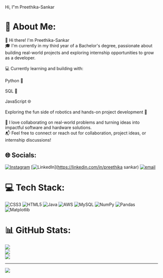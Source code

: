 Hi, I"m Preethika-Sankar
# 💫 About Me:
👋 Hi there! I'm Preethika-Sankar<br>🎓 I'm currently in my third year of a Bachelor's degree, passionate about building real-world projects and exploring internship opportunities to grow as a developer.<br><br>💻 Currently learning and building with:<br><br>Python 🐍<br><br>SQL 💾<br><br>JavaScript 🌐<br><br>Exploring the fun side of robotics and hands-on project development 🤖<br><br>🚀 I love collaborating on real-world problems and turning ideas into impactful software and hardware solutions.<br>📬 Feel free to connect or reach out for collaboration, project ideas, or internship discussions!


## 🌐 Socials:
[![Instagram](https://img.shields.io/badge/Instagram-%23E4405F.svg?logo=Instagram&logoColor=white)](https://instagram.com/_its_me_mayflower_) [![LinkedIn](https://img.shields.io/badge/LinkedIn-%230077B5.svg?logo=linkedin&logoColor=white)](https://linkedin.com/in/preethika sankar) [![email](https://img.shields.io/badge/Email-D14836?logo=gmail&logoColor=white)](mailto:preethikasankar2005@gmail.com) 

# 💻 Tech Stack:
![CSS3](https://img.shields.io/badge/css3-%231572B6.svg?style=for-the-badge&logo=css3&logoColor=white) ![HTML5](https://img.shields.io/badge/html5-%23E34F26.svg?style=for-the-badge&logo=html5&logoColor=white) ![Java](https://img.shields.io/badge/java-%23ED8B00.svg?style=for-the-badge&logo=openjdk&logoColor=white) ![AWS](https://img.shields.io/badge/AWS-%23FF9900.svg?style=for-the-badge&logo=amazon-aws&logoColor=white) ![MySQL](https://img.shields.io/badge/mysql-4479A1.svg?style=for-the-badge&logo=mysql&logoColor=white) ![NumPy](https://img.shields.io/badge/numpy-%23013243.svg?style=for-the-badge&logo=numpy&logoColor=white) ![Pandas](https://img.shields.io/badge/pandas-%23150458.svg?style=for-the-badge&logo=pandas&logoColor=white) ![Matplotlib](https://img.shields.io/badge/Matplotlib-%23ffffff.svg?style=for-the-badge&logo=Matplotlib&logoColor=black)
# 📊 GitHub Stats:
![](https://github-readme-stats.vercel.app/api?username=Preethika-Sankar&theme=dark&hide_border=false&include_all_commits=false&count_private=false)<br/>
![](https://nirzak-streak-stats.vercel.app/?user=Preethika-Sankar&theme=dark&hide_border=false)<br/>
![](https://github-readme-stats.vercel.app/api/top-langs/?username=Preethika-Sankar&theme=dark&hide_border=false&include_all_commits=false&count_private=false&layout=compact)

---
[![](https://visitcount.itsvg.in/api?id=Preethika-Sankar&icon=0&color=0)](https://visitcount.itsvg.in)

<!-- Proudly created with GPRM ( https://gprm.itsvg.in ) -->

